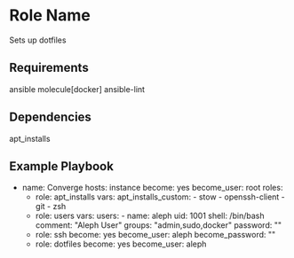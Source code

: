 Role Name
=========

Sets up dotfiles

Requirements
------------

ansible
molecule[docker]
ansible-lint

Dependencies
------------

apt_installs

Example Playbook
----------------

- name: Converge
  hosts: instance
  become: yes
  become_user: root
  roles:
    - role: apt_installs
      vars:
        apt_installs_custom:
          - stow
          - openssh-client
          - git
          - zsh
    - role: users
      vars:
        users:
          - name: aleph
            uid: 1001
            shell: /bin/bash
            comment: "Aleph User"
            groups: "admin,sudo,docker"
            password: ""
    - role: ssh
      become: yes
      become_user: aleph
      become_password: ""
    - role: dotfiles
      become: yes
      become_user: aleph


